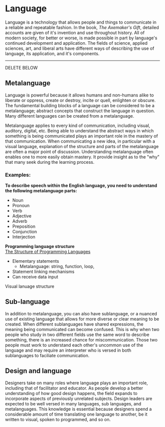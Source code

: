# Language

Language is a technology that allows people and things to communicate in a reliable and repeatable fashion. In the book, *The Axemaker's Gift*, detailed accounts are given of it's invention and use throughout history. All of modern society, for better or worse, is made possible in part by language's continued development and application. The fields of science, applied sciences, art, and liberal arts have different ways of describing the use of language, its application, and it's components.




---

DELETE BELOW

## Metalanguage
Language is powerful because it allows humans and non-humans alike to liberate or oppress, create or destroy, incite or quell, enlighten or obscure. The fundamental building blocks of a language can be considered to be a metalanguage; abstract concepts that construct the language in question. Many different languages can be created from a metalanguage.

Metalanguage applies to every kind of communication, including visual, auditory, digital, etc. Being able to understand the abstract ways in which something is being communicated plays an important role in the mastery of that communication. When communicating a new idea, in particular with a visual language, explanation of the structure and parts of the metalanguage are often a major point of discussion. Understanding metalanguage often enables one to more easily obtain mastery. It provide insight as to the "why" that many seek during the learning process.

### Examples:
**To describe speech within the English language, you need to understand the following metalanguage parts:**

* Noun
* Pronoun
* Verb
* Adjective
* Adverb
* Preposition
* Conjunction
* Interjection

**Programming language structure**  
[The Structure of Programming Languages](http://delivery.acm.org/10.1145/370000/365175/p67-raphael.pdf?ip=146.186.230.6&id=365175&acc=ACTIVE%20SERVICE&key=A792924B58C015C1%2E782FA3A5BE459501%2E4D4702B0C3E38B35%2E4D4702B0C3E38B35&CFID=789403744&CFTOKEN=78558408&__acm__=1464020369_08a079d35c6f266dab72d91e4da148b1)  

* Elementary statements
  * Metalanguage: string, function, loop, 
* Statement linking mechanisms
* Can receive data input

Visual lanuage structure

## Sub-language
In addition to metalanguage, you can also have sublanguage, or a nuanced use of existing language that allows for more diverse or clear meaning to be created. When different sublanguages have shared expressions, the meaning being communicated can become confused. This is why when two people who study in two different fields use the same word to describe something, there is an increased chance for miscommunication. Those two people must work to understand each other's uncommon use of the language and may require an interpreter who is versed in both sublanguages to faciliate communication.

## Design and language
Designers take on many roles where language plays an important role, including that of facilitator and educator. As people develop a better understanding of how good design happens, the field expands to incorporate aspects of previously unrelated subjects. Design leaders are expected to be well versed in many languages, sub languages, and metalanguages. This knowledge is essential because designers spend a considerable amount of time translating one language to another, be it written to visual, spoken to programmed, and so on. 